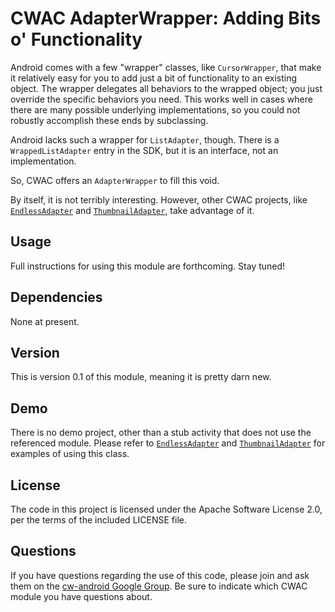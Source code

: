 CWAC AdapterWrapper: Adding Bits o' Functionality
=================================================

Android comes with a few "wrapper" classes, like `CursorWrapper`,
that make it relatively easy for you to add just a bit of
functionality to an existing object. The wrapper delegates
all behaviors to the wrapped object; you just override the
specific behaviors you need. This works well in cases where
there are many possible underlying implementations, so you
could not robustly accomplish these ends by subclassing.

Android lacks such a wrapper for `ListAdapter`, though. There
is a `WrappedListAdapter` entry in the SDK, but it is an interface,
not an implementation.

So, CWAC offers an `AdapterWrapper` to fill this void.

By itself, it is not terribly interesting. However, other CWAC
projects, like [`EndlessAdapter`][endless] and
[`ThumbnailAdapter`][thumbnail], take advantage of it.

Usage
-----
Full instructions for using this module are forthcoming. Stay
tuned!

Dependencies
------------
None at present.

Version
-------
This is version 0.1 of this module, meaning it is pretty darn
new.

Demo
----
There is no demo project, other than a stub activity that does
not use the referenced module. Please refer to
[`EndlessAdapter`][endless] and [`ThumbnailAdapter`][thumbnail]
for examples of using this class.

License
-------
The code in this project is licensed under the Apache
Software License 2.0, per the terms of the included LICENSE
file.

Questions
---------
If you have questions regarding the use of this code, please
join and ask them on the [cw-android Google Group][gg]. Be sure to
indicate which CWAC module you have questions about.

[gg]: http://groups.google.com/group/cw-android
[endless]: http://github.com/commonsguy/cwac-endless/tree/master
[thumbnail]: http://github.com/commonsguy/cwac-thumbnail/tree/master